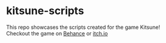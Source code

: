 # kitsune-scripts
This repo showcases the scripts created for the game Kitsune!  
Checkout the game on [Behance](https://www.behance.net/gallery/116449809/Firefox-Game) or [itch.io](https://firefox2021.itch.io/kitsune)
